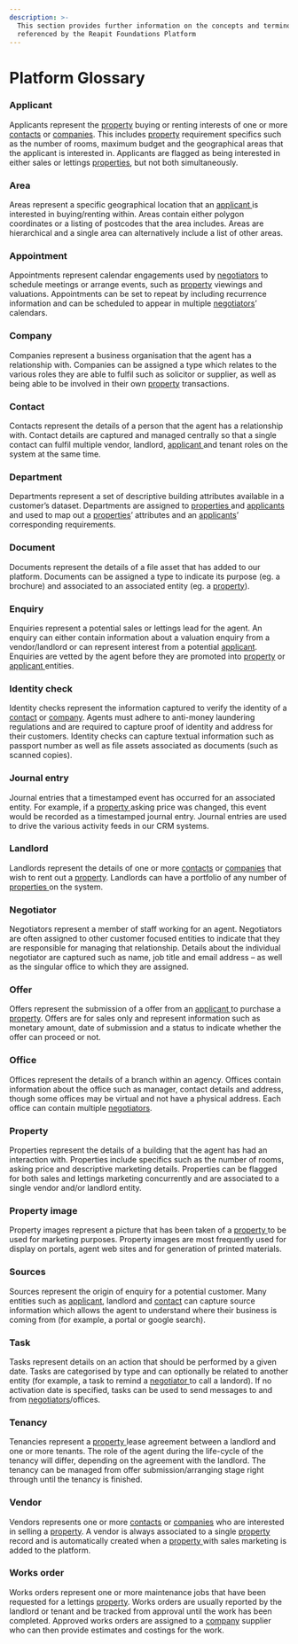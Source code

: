 ```yaml
---
description: >-
  This section provides further information on the concepts and terminology
  referenced by the Reapit Foundations Platform
---
```


# Platform Glossary

### Applicant

Applicants represent the [property](https://foundations-documentation.reapit.cloud/platform-glossary#properties) buying or renting interests of one or more [contacts](https://foundations-documentation.reapit.cloud/platform-glossary#contact) or [companies](https://foundations-documentation.reapit.cloud/platform-glossary#company). This includes [property](https://foundations-documentation.reapit.cloud/platform-glossary#properties) requirement specifics such as the number of rooms, maximum budget and the geographical areas that the applicant is interested in. Applicants are flagged as being interested in either sales or lettings [properties](https://foundations-documentation.reapit.cloud/platform-glossary#properties), but not both simultaneously.

### Area

Areas represent a specific geographical location that an [applicant ](https://foundations-documentation.reapit.cloud/platform-glossary#applicant)is interested in buying/renting within. Areas contain either polygon coordinates or a listing of postcodes that the area includes. Areas are hierarchical and a single area can alternatively include a list of other areas.

### Appointment

Appointments represent calendar engagements used by [negotiators](https://foundations-documentation.reapit.cloud/platform-glossary#negotiator) to schedule meetings or arrange events, such as [property](https://foundations-documentation.reapit.cloud/platform-glossary#properties) viewings and valuations. Appointments can be set to repeat by including recurrence information and can be scheduled to appear in multiple [negotiators](https://foundations-documentation.reapit.cloud/platform-glossary#negotiator)’ calendars.

### Company

Companies represent a business organisation that the agent has a relationship with. Companies can be assigned a type which relates to the various roles they are able to fulfil such as solicitor or supplier, as well as being able to be involved in their own [property](https://foundations-documentation.reapit.cloud/platform-glossary#properties) transactions.

### Contact

Contacts represent the details of a person that the agent has a relationship with. Contact details are captured and managed centrally so that a single contact can fulfil multiple vendor, landlord, [applicant ](https://foundations-documentation.reapit.cloud/platform-glossary#applicant)and tenant roles on the system at the same time.

### Department

Departments represent a set of descriptive building attributes available in a customer’s dataset. Departments are assigned to [properties ](https://foundations-documentation.reapit.cloud/platform-glossary#properties)and [applicants ](https://foundations-documentation.reapit.cloud/platform-glossary#applicant)and used to map out a [properties](https://foundations-documentation.reapit.cloud/platform-glossary#properties)’ attributes and an [applicants](https://foundations-documentation.reapit.cloud/platform-glossary#applicant)’ corresponding requirements.

### Document

Documents represent the details of a file asset that has added to our platform. Documents can be assigned a type to indicate its purpose \(eg. a brochure\) and associated to an associated entity \(eg. a [property](https://foundations-documentation.reapit.cloud/platform-glossary#properties)\).

### Enquiry

Enquiries represent a potential sales or lettings lead for the agent. An enquiry can either contain information about a valuation enquiry from a vendor/landlord or can represent interest from a potential [applicant](https://foundations-documentation.reapit.cloud/platform-glossary#applicant).  Enquiries are vetted by the agent before they are promoted into [property](https://foundations-documentation.reapit.cloud/platform-glossary#properties) or [applicant ](https://foundations-documentation.reapit.cloud/platform-glossary#applicant)entities.

### Identity check

Identity checks represent the information captured to verify the identity of a [contact](https://foundations-documentation.reapit.cloud/platform-glossary#contact) or [company](https://foundations-documentation.reapit.cloud/platform-glossary#company). Agents must adhere to anti-money laundering regulations and are required to capture proof of identity and address for their customers. Identity checks can capture textual information such as passport number as well as file assets associated as documents \(such as scanned copies\).

### Journal entry

Journal entries that a timestamped event has occurred for an associated entity. For example, if a [property ](https://foundations-documentation.reapit.cloud/platform-glossary#properties)asking price was changed, this event would be recorded as a timestamped journal entry. Journal entries are used to drive the various activity feeds in our CRM systems.

### Landlord

Landlords represent the details of one or more [contacts](https://foundations-documentation.reapit.cloud/platform-glossary#contact) or [companies](https://foundations-documentation.reapit.cloud/platform-glossary#company) that wish to rent out a [property](https://foundations-documentation.reapit.cloud/platform-glossary#properties). Landlords can have a portfolio of any number of [properties ](https://foundations-documentation.reapit.cloud/platform-glossary#properties)on the system.

### Negotiator

Negotiators represent a member of staff working for an agent. Negotiators are often assigned to other customer focused entities to indicate that they are responsible for managing that relationship. Details about the individual negotiator are captured such as name, job title and email address – as well as the singular office to which they are assigned.

### Offer

Offers represent the submission of a offer from an [applicant ](https://foundations-documentation.reapit.cloud/platform-glossary#applicant)to purchase a [property](https://foundations-documentation.reapit.cloud/platform-glossary#properties). Offers are for sales only and represent information such as monetary amount, date of submission and a status to indicate whether the offer can proceed or not.

### Office

Offices represent the details of a branch within an agency. Offices contain information about the office such as manager, contact details and address, though some offices may be virtual and not have a physical address. Each office can contain multiple [negotiators](https://foundations-documentation.reapit.cloud/platform-glossary#negotiator).

### Property

Properties represent the details of a building that the agent has had an interaction with. Properties include specifics such as the number of rooms, asking price and descriptive marketing details. Properties can be flagged for both sales and lettings marketing concurrently and are associated to a single vendor and/or landlord entity.

### Property image

Property images represent a picture that has been taken of a [property ](https://foundations-documentation.reapit.cloud/platform-glossary#properties)to be used for marketing purposes. Property images are most frequently used for display on portals, agent web sites and for generation of printed materials.

### Sources

Sources represent the origin of enquiry for a potential customer. Many entities such as [applicant](https://foundations-documentation.reapit.cloud/platform-glossary#applicant), landlord and [contact](https://foundations-documentation.reapit.cloud/platform-glossary#contact) can capture source information which allows the agent to understand where their business is coming from \(for example, a portal or google search\).

### Task

Tasks represent details on an action that should be performed by a given date. Tasks are categorised by type and can optionally be related to another entity \(for example, a task to remind a [negotiator ](https://foundations-documentation.reapit.cloud/platform-glossary#negotiator)to call a landord\). If no activation date is specified, tasks can be used to send messages to and from [negotiators](https://foundations-documentation.reapit.cloud/platform-glossary#negotiator)/offices.

### Tenancy

Tenancies represent a [property ](https://foundations-documentation.reapit.cloud/platform-glossary#properties)lease agreement between a landlord and one or more tenants. The role of the agent during the life-cycle of the tenancy will differ, depending on the agreement with the landlord. The tenancy can be managed from offer submission/arranging stage right through until the tenancy is finished.

### Vendor

Vendors represents one or more [contacts](https://foundations-documentation.reapit.cloud/platform-glossary#contact) or [companies](https://foundations-documentation.reapit.cloud/platform-glossary#company) who are interested in selling a [property](https://foundations-documentation.reapit.cloud/platform-glossary#properties). A vendor is always associated to a single [property](https://foundations-documentation.reapit.cloud/platform-glossary#properties) record and is automatically created when a [property ](https://foundations-documentation.reapit.cloud/platform-glossary#properties)with sales marketing is added to the platform.

### Works order

Works orders represent one or more maintenance jobs that have been requested for a lettings [property](https://foundations-documentation.reapit.cloud/platform-glossary#properties). Works orders are usually reported by the landlord or tenant and be tracked from approval until the work has been completed. Approved works orders are assigned to a [company](https://foundations-documentation.reapit.cloud/platform-glossary#company) supplier who can then provide estimates and costings for the work.

